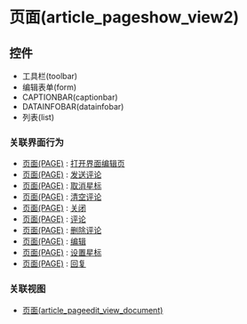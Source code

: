 # 页面(article_pageshow_view2)  <!-- {docsify-ignore-all} -->




<el-skeleton style="width:60%">
	<template #template>
		<div style="padding-bottom: 5px;">
			<div style="height:40px;display: flex;align-items: center;justify-content: space-between;">
				<el-tooltip content="页面标题">
					<el-skeleton-item variant="text" style="height:40px;"></el-skeleton-item>
				</el-tooltip>
				<el-skeleton style="width:250px;">
					<template #template>
						<el-tooltip content="工具栏">
							<div style="display: flex;align-items: center;justify-content:end">
								<el-skeleton-item variant="text" style="margin-left: 10px;height:40px;width:80px"></el-skeleton-item>
								<el-skeleton-item variant="text" style="margin-left: 10px;height:40px;width:80px"></el-skeleton-item>
								<el-skeleton-item variant="text" style="margin-left: 10px;height:40px;width:80px"></el-skeleton-item>
							</div>
						</el-tooltip>
					</template>
				</el-skeleton>
			</div>
		</div>
		<el-tooltip content="编辑表单">
			<el-skeleton-item variant="p" style="height:300px"></el-skeleton-item>
		</el-tooltip>
	</template>
</el-skeleton>


## 控件
  * 工具栏(toolbar)
  * 编辑表单(form)
  * CAPTIONBAR(captionbar)
  * DATAINFOBAR(datainfobar)
  * 列表(list)


### 关联界面行为
  * [页面(PAGE)](module/Wiki/Article_page) : [打开界面编辑页](module/Wiki/Article_page#界面行为)
  * [页面(PAGE)](module/Wiki/Article_page) : [发送评论](module/Wiki/Article_page#界面行为)
  * [页面(PAGE)](module/Wiki/Article_page) : [取消星标](module/Wiki/Article_page#界面行为)
  * [页面(PAGE)](module/Wiki/Article_page) : [清空评论](module/Wiki/Article_page#界面行为)
  * [页面(PAGE)](module/Wiki/Article_page) : [关闭](module/Wiki/Article_page#界面行为)
  * [页面(PAGE)](module/Wiki/Article_page) : [评论](module/Wiki/Article_page#界面行为)
  * [页面(PAGE)](module/Wiki/Article_page) : [删除评论](module/Wiki/Article_page#界面行为)
  * [页面(PAGE)](module/Wiki/Article_page) : [编辑](module/Wiki/Article_page#界面行为)
  * [页面(PAGE)](module/Wiki/Article_page) : [设置星标](module/Wiki/Article_page#界面行为)
  * [页面(PAGE)](module/Wiki/Article_page) : [回复](module/Wiki/Article_page#界面行为)

### 关联视图
  * [页面(article_pageedit_view_document)](app/view/article_pageedit_view_document)

<script>
 const { createApp } = Vue
  createApp({
    data() {
      return {
        message: '!'
      }
    }
  }).use(ElementPlus).mount('#app')
</script>